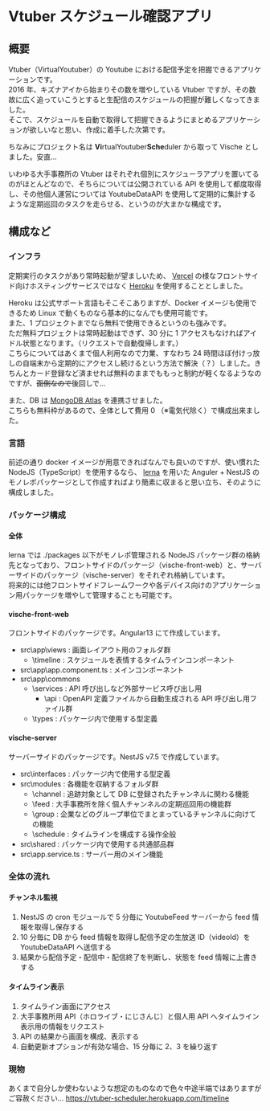 # Vtuber スケジュール確認アプリ

## 概要

Vtuber（VirtualYoutuber）の Youtube における配信予定を把握できるアプリケーションです。  
2016 年、キズナアイから始まりその数を増やしている Vtuber ですが、その数故に広く追っていこうとすると生配信のスケジュールの把握が難しくなってきました。  
そこで、スケジュールを自動で取得して把握できるようにまとめるアプリケーションが欲しいなと思い、作成に着手した次第です。

ちなみにプロジェクト名は **Vi**rtualYoutuber**Sche**duler から取って Vische としました。安直…

いわゆる大手事務所の Vtuber はそれぞれ個別にスケジューラアプリを置いてるのがほとんどなので、そちらについては公開されている API を使用して都度取得し、その他個人運営については YoutubeDataAPI を使用して定期的に集計するような定期巡回のタスクを走らせる、というのが大まかな構成です。

## 構成など

### インフラ

定期実行のタスクがあり常時起動が望ましいため、 [Vercel](https://vercel.com) の様なフロントサイド向けホスティングサービスではなく [Heroku](https://jp.heroku.com) を使用することとしました。

Heroku は公式サポート言語もそこそこありますが、Docker イメージも使用できるため Linux で動くものなら基本的になんでも使用可能です。  
また、1 プロジェクトまでなら無料で使用できるというのも強みです。  
ただ無料プロジェクトは常時起動はできず、30 分に 1 アクセスもなければアイドル状態となります。（リクエストで自動復帰します。）  
こちらについてはあくまで個人利用なので力業、すなわち 24 時間ほぼ付けっ放しの自端末から定期的にアクセスし続けるという方法で解決（？）しました。きちんとカード登録など済ませれば無料のままでももっと制約が軽くなるようなのですが、~~面倒なので~~後回しで…

また、DB は [MongoDB Atlas](https://www.mongodb.com/ja-jp/atlas/database) を連携させました。  
こちらも無料枠があるので、全体として費用 0 （※電気代除く）で構成出来ました。

### 言語

前述の通り docker イメージが用意できればなんでも良いのですが、使い慣れた NodeJS（TypeScript）を使用するなら、 [lerna](https://github.com/lerna/lerna) を用いた Anguler + NestJS のモノレポパッケージとして作成すればより簡素に収まると思い立ち、そのように構成しました。

### パッケージ構成

#### 全体

lerna では ./packages 以下がモノレポ管理される NodeJS パッケージ群の格納先となっており、フロントサイドのパッケージ（vische-front-web）と、サーバーサイドのパッケージ（vische-server）をそれぞれ格納しています。  
将来的には他フロントサイドフレームワークや各デバイス向けのアプリケーション用パッケージを増やして管理することも可能です。

#### vische-front-web

フロントサイドのパッケージです。Angular13 にて作成しています。

- src\app\views : 画面レイアウト用のフォルダ群
  - \timeline : スケジュールを表情するタイムラインコンポーネント
- src\app\app.component.ts : メインコンポーネント
- src\app\commons
  - \services : API 呼び出しなど外部サービス呼び出し用
    - \api : OpenAPI 定義ファイルから自動生成される API 呼び出し用ファイル群
  - \types : パッケージ内で使用する型定義

#### vische-server

サーバーサイドのパッケージです。NestJS v7.5 で作成しています。

- src\interfaces : パッケージ内で使用する型定義
- src\modules : 各機能を収納するフォルダ群
  - \channel : 追跡対象として DB に登録されたチャンネルに関わる機能
  - \feed : 大手事務所を除く個人チャンネルの定期巡回用の機能群
  - \group : 企業などのグループ単位でまとまっているチャンネルに向けての機能
  - \schedule : タイムラインを構成する操作全般
- src\shared : パッケージ内で使用する共通部品群
- src\app.service.ts : サーバー用のメイン機能

### 全体の流れ

#### チャンネル監視

1. NestJS の cron モジュールで 5 分毎に YoutubeFeed サーバーから feed 情報を取得し保存する
2. 10 分毎に DB から feed 情報を取得し配信予定の生放送 ID（videoId）を YoutubeDataAPI へ送信する
3. 結果から配信予定・配信中・配信終了を判断し、状態を feed 情報に上書きする

#### タイムライン表示

1. タイムライン画面にアクセス
2. 大手事務所用 API（ホロライブ・にじさんじ）と個人用 API へタイムライン表示用の情報をリクエスト
3. API の結果から画面を構成、表示する
4. 自動更新オプションが有効な場合、15 分毎に 2、3 を繰り返す

### 現物

あくまで自分しか使わないような想定のものなので色々中途半端ではありますがご容赦ください…
https://vtuber-scheduler.herokuapp.com/timeline
